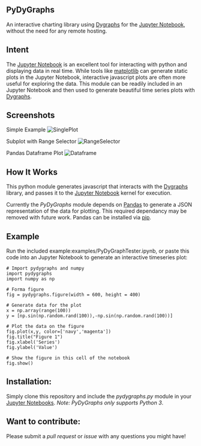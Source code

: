 PyDyGraphs
-----
An interactive charting library using [Dygraphs](http://dygraphs.com/) for the [Jupyter Notebook](https://jupyter.org/), without the need for any remote hosting.

## Intent

The [Jupyter Notebook](https://jupyter.org/) is an excellent tool for interacting with python and displaying data in real time. While tools like [matplotlib](http://matplotlib.org/) can generate static plots in the Jupyter Notebook, interactive javascript plots are often more useful for exploring the data. This module can be readily included in an Jupyter Notebook and then used to generate beautiful time series plots with [Dygraphs](http://dygraphs.com/).

## Screenshots 

Simple Example
![SinglePlot](http://i.imgur.com/etR5a21.png)

Subplot with Range Selector
![RangeSelector](http://i.imgur.com/bAL7pH6)

Pandas Dataframe Plot
![Dataframe](http://i.imgur.com/eMaCXOM.png)


## How It Works

This python module generates javascript that interacts with the [Dygraphs](http://dygraphs.com/) library, and passes it to the [Jupyter Notebook](https://jupyter.org/) kernel for execution.

Currently the *PyDyGraphs* module depends on [Pandas](http://pandas.pydata.org/) to generate a JSON representation of the data for plotting. This required dependancy may be removed with future work. Pandas can be installed via [pip](https://pypi.python.org/pypi/pip).

## Example
Run the included example:examples/PyDyGraphTester.ipynb, or paste this code into an Jupyter Notebook to generate an interactive timeseries plot:

    # Import pydygraphs and numpy
    import pydygraphs
    import numpy as np

    # Forma figure
    fig = pydygraphs.figure(width = 600, height = 400)

    # Generate data for the plot
    x = np.array(range(100))
    y = [np.sin(np.random.rand(100)),-np.sin(np.random.rand(100))]

    # Plot the data on the figure
    fig.plot(x,y, color=['navy','magenta'])
    fig.title("Figure 1")
    fig.xlabel('Series')
    fig.ylabel('Value')

    # Show the figure in this cell of the notebook
    fig.show()

## Installation:
Simply clone this repository and include the *pydygraphs.py* module in your [Jupyter Notebooks](https://jupyter.org/). *Note: PyDyGraphs only supports Python 3*.

## Want to contribute:
Please submit a *pull request* or *issue* with any questions you might have!
